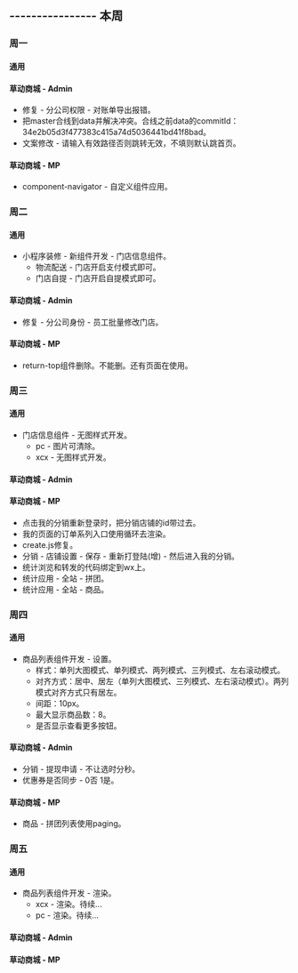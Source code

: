 ## ---------------- 本周

### 周一
#### 通用
#### 草动商城 - Admin
* 修复 - 分公司权限 - 对账单导出报错。
* 把master合线到data并解决冲突。合线之前data的commitId：34e2b05d3f477383c415a74d5036441bd41f8bad。
* 文案修改 - 请输入有效路径否则跳转无效，不填则默认跳首页。
#### 草动商城 - MP
* component-navigator - 自定义组件应用。

### 周二
#### 通用
* 小程序装修 - 新组件开发 - 门店信息组件。
  - 物流配送 - 门店开启支付模式即可。
  - 门店自提 - 门店开启自提模式即可。
#### 草动商城 - Admin
* 修复 - 分公司身份 - 员工批量修改门店。
#### 草动商城 - MP
* return-top组件删除。不能删。还有页面在使用。

### 周三
#### 通用
* 门店信息组件 - 无图样式开发。
  - pc - 图片可清除。
  - xcx - 无图样式开发。
#### 草动商城 - Admin
#### 草动商城 - MP
* 点击我的分销重新登录时，把分销店铺的id带过去。
* 我的页面的订单系列入口使用循环去渲染。
* create.js修复。
* 分销 - 店铺设置 - 保存 - 重新打登陆(增) - 然后进入我的分销。
* 统计浏览和转发的代码绑定到wx上。
* 统计应用 - 全站 - 拼团。
* 统计应用 - 全站 - 商品。

### 周四
#### 通用
* 商品列表组件开发 - 设置。
  - 样式：单列大图模式、单列模式、两列模式、三列模式、左右滚动模式。
  - 对齐方式：居中、居左（单列大图模式、三列模式、左右滚动模式）。两列模式对齐方式只有居左。
  - 间距：10px。
  - 最大显示商品数：8。
  - 是否显示查看更多按钮。
#### 草动商城 - Admin
* 分销 - 提现申请 - 不让选时分秒。
* 优惠券是否同步 - 0否 1是。
#### 草动商城 - MP
* 商品 - 拼团列表使用paging。

### 周五
#### 通用
* 商品列表组件开发 - 渲染。
  - xcx - 渲染。待续...
  - pc - 渲染。待续...
#### 草动商城 - Admin
#### 草动商城 - MP
